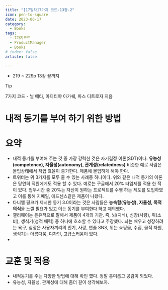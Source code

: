 ```yaml
---
title: "[17일차]7가지 코드-13장-2"
icon: pen-to-square
date: 2023-06-17
category:
  - Books
tags:
  - 7가지코드
  - ProductManager
  - Books
# index: false
article: false

---
```

- 219 ~ 229p 13장 끝까지

<!-- more -->

>[!tip]
>7가지 코드 - 닐 메타, 아디티야 아가쉐, 파스 디트로자 지음


# 내적 동기를 부여 하기 위한 방법

# 요약

- 내적 동기를 부여해 주는 것 중 가장 강력한 것은 자기결정 이론(SDT)이다. 
**유능성(competence), 자율성(autonomy), 관계성(relatedness)**
비슷한 예로 사람은 몰입상태에서 작업 효율이 증가한다. 제품에 몰입하게 해야 한다.
- 트위터는 위 3가지를 모두 줄 수 있는 사례중 하나이다. 
위와 같은 내적 동기의 이론은 당연히 직원에게도 적용 할 수 있다. 예로는 구글에서 20% 타임제를 적용 한 적이 있다. 업무시간 중 20%는 자신이 원하는 프로젝트를 수행 하는 제도를 도입하였고 이를 통해 지메일, 애드센스같은 제품이 나왔다.
- 다니엘 핑크가 제시한 동기 3.0이라는 것은 사람들은 **능숙함(유능성), 자율성, 목적의식**을 느낄 필요가 있고 이는 동기를 부여한다 하고 제의했다.
- 갤러웨이는 은유적으로 말해서 제품이 4개의 기관. 즉, 뇌(지식), 심장(사랑), 위(소비), 생식기(성적 매력) 중 하나에 호소할 수 있다고 주장했다. 
뇌는 배우고 성장하려는 욕구, 심장은 사용자끼리의 인기, 사랑, 연줄 SNS, 위는 쇼핑몰, 수집, 물적 자원, 생식기는 아름다움, 디자인, 고급스러움이 있다.
- 

# 교훈 및 적용

- 내적동기를 주는 다양한 방법에 대해 확인 헀다. 정말 흥미롭고 공감이 되었다.
- 유능성, 자율성, 관계성에 대해 좀더 깊이 생각해보자.